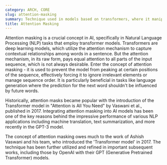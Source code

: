 ```yaml
---
category: ARCH, CORE
slug: attention-masking
summary: Technique used in models based on transformers, where it manipulates the handling of sequence order and irrelevant elements in ML tasks.
title: Attention Masking
---
```


Attention masking is a crucial concept in AI, specifically in Natural Language Processing (NLP) tasks that employ transformer models. Transformers are deep learning models, which utilize the attention mechanism to capture contextual relationships among words in a sentence. But the attention mechanism, in its raw form, pays equal attention to all parts of the input sequence, which is not always desirable. Enter the concept of attention masking - it is used to prevent the model from peaking at certain positions of the sequence, effectively forcing it to ignore irrelevant elements or manage sequence order. It is particularly beneficial in tasks like language generation where the prediction for the next word shouldn't be influenced by future words.

Historically, attention masks became popular with the introduction of the Transformer model in "Attention is All You Need" by Vaswani et al., published in 2017. Integrating attention masking into AI models has been one of the key reasons behind the impressive performance of various NLP applications including machine translation, text summarization, and more recently in the GPT-3 model.

The concept of attention masking owes much to the work of Ashish Vaswani and his team, who introduced the 'Transformer model' in 2017. The technique has been further utilized and refined in important subsequent works, including those by OpenAI with their GPT (Generative Pretrained Transformer) models.
